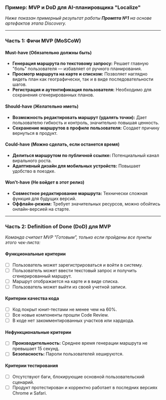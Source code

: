### **Пример: MVP и DoD для AI-планировщика "Localize"**
*Ниже показан примерный результат работы **Промпта №1** на основе артефактов этапа Discovery.*

---

### **Часть 1: Фичи MVP (MoSCoW)**

#### **Must-have (Обязательно должны быть)**
*   **Генерация маршрута по текстовому запросу:** Решает главную "боль" пользователя — избавляет от ручного планирования.
*   **Просмотр маршрута на карте и списком:** Позволяет наглядно видеть план как географически, так и в виде последовательности шагов.
*   **Регистрация и аутентификация пользователя:** Необходимо для сохранения сгенерированных планов.

#### **Should-have (Желательно иметь)**
*   **Возможность редактировать маршрут (удалять точки):** Дает пользователю гибкость и контроль, значительно повышая ценность.
*   **Сохранение маршрутов в профиле пользователя:** Создает причину вернуться в продукт.

#### **Could-have (Можно сделать, если останется время)**
*   **Делиться маршрутом по публичной ссылке:** Потенциальный канал вирального роста.
*   **Адаптивный дизайн для мобильных устройств:** Повышает удобство в поездке.

#### **Won't-have (Не войдет в этот релиз)**
*   **Совместное редактирование маршрута:** Технически сложная функция для будущих версий.
*   **Оффлайн-режим:** Требует значительных ресурсов, можно обойтись онлайн-версией на старте.

---

### **Часть 2: Definition of Done (DoD) для MVP**

*Команда считает MVP "Готовым", только если пройдены все пункты этого чек-листа:*

#### **Функциональные критерии**
- [ ] Пользователь может зарегистрироваться и войти в систему.
- [ ] Пользователь может ввести текстовый запрос и получить сгенерированный маршрут.
- [ ] Маршрут отображается на карте и в виде списка.
- [ ] Пользователь может выйти из своей учетной записи.

#### **Критерии качества кода**
- [ ] Код покрыт юнит-тестами не менее чем на 60%.
- [ ] Все новые компоненты прошли Code Review.
- [ ] В коде нет закомментированных участков или хардкода.

#### **Нефункциональные критерии**
- [ ] **Производительность:** Среднее время генерации маршрута не превышает 15 секунд.
- [ ] **Безопасность:** Пароли пользователей хешируются.

#### **Критерии тестирования**
- [ ] Отсутствуют баги, блокирующие основной пользовательский сценарий.
- [ ] Продукт протестирован и корректно работает в последних версиях Chrome и Safari.
